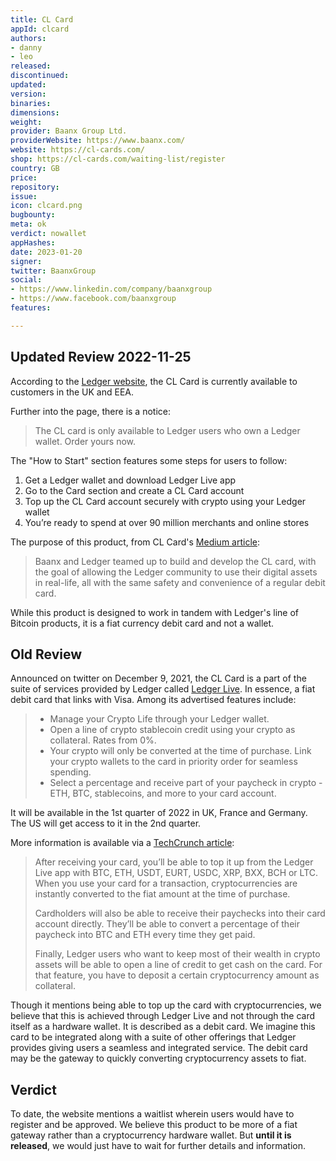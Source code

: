 ```yaml
---
title: CL Card
appId: clcard
authors:
- danny
- leo
released: 
discontinued: 
updated: 
version: 
binaries: 
dimensions: 
weight: 
provider: Baanx Group Ltd.
providerWebsite: https://www.baanx.com/
website: https://cl-cards.com/
shop: https://cl-cards.com/waiting-list/register
country: GB
price: 
repository: 
issue: 
icon: clcard.png
bugbounty: 
meta: ok
verdict: nowallet
appHashes: 
date: 2023-01-20
signer: 
twitter: BaanxGroup
social:
- https://www.linkedin.com/company/baanxgroup
- https://www.facebook.com/baanxgroup
features: 

---
```


## Updated Review 2022-11-25

According to the [Ledger website](https://www.ledger.com/cl-card#ledger-product), the CL Card is currently available to customers in the UK and EEA.

Further into the page, there is a notice:

> The CL card is only available to Ledger users who own a Ledger wallet. Order yours now.

The "How to Start" section features some steps for users to follow:

> 
1. Get a Ledger wallet and download Ledger Live app
2. Go to the Card section and create a CL Card account
3. Top up the CL Card account securely with crypto using your Ledger wallet
4. You’re ready to spend at over 90 million merchants and online stores

The purpose of this product, from CL Card's [Medium article](https://medium.com/@cryptolifeCL/why-your-card-is-powered-by-ledger-195e3feb8e45):

> Baanx and Ledger teamed up to build and develop the CL card, with the goal of allowing the Ledger community to use their digital assets in real-life, all with the same safety and convenience of a regular debit card.

While this product is designed to work in tandem with Ledger's line of Bitcoin
products, it is a fiat currency debit card and not a wallet.

## Old Review

Announced on twitter on December 9, 2021, the CL Card is a part of the suite of services provided by Ledger called [Ledger Live](https://www.ledger.com/ledger-live). In essence, a fiat debit card that links with Visa. Among its advertised features include:

> - Manage your Crypto Life through your Ledger wallet.
> - Open a line of crypto stablecoin credit using your crypto as collateral. Rates from 0%.
> - Your crypto will only be converted at the time of purchase. Link your crypto wallets to the card in priority order for seamless spending.
> - Select a percentage and receive part of your paycheck in crypto - ETH, BTC, stablecoins, and more  to your card account.

It will be available in the 1st quarter of 2022 in UK, France and Germany. The US will get access to it in the 2nd quarter. 

More information is available via a [TechCrunch article](https://techcrunch.com/2021/12/09/ledger-to-launch-crypto-debit-card/):

> After receiving your card, you’ll be able to top it up from the Ledger Live app with BTC, ETH, USDT, EURT, USDC, XRP, BXX, BCH or LTC. When you use your card for a transaction, cryptocurrencies are instantly converted to the fiat amount at the time of purchase.
>
> Cardholders will also be able to receive their paychecks into their card account directly. They’ll be able to convert a percentage of their paycheck into BTC and ETH every time they get paid.
>
> Finally, Ledger users who want to keep most of their wealth in crypto assets will be able to open a line of credit to get cash on the card. For that feature, you have to deposit a certain cryptocurrency amount as collateral.

Though it mentions being able to top up the card with cryptocurrencies, we believe that this is achieved through Ledger Live and not through the card itself as a hardware wallet. It is described as a debit card. We imagine this card to be integrated along with a suite of other offerings that Ledger provides giving users a seamless and integrated service. The debit card may be the gateway to quickly converting cryptocurrency assets to fiat. 

## Verdict

To date, the website mentions a waitlist wherein users would have to register and be approved. We believe this product to be more of a fiat gateway rather than a cryptocurrency hardware wallet. But **until it is released**, we would just have to wait for further details and information.
